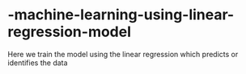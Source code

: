 # -machine-learning-using-linear-regression-model
 Here we train the model using the linear regression  which predicts  or identifies the data
